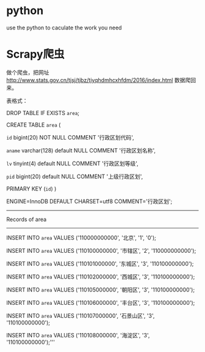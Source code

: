 # python
use the python to caculate the work you need
# Scrapy爬虫

做个爬虫，把网址 http://www.stats.gov.cn/tjsj/tjbz/tjyqhdmhcxhfdm/2016/index.html 数据爬回来。

表格式：

DROP TABLE IF EXISTS `area`;

CREATE TABLE `area` (


  `id` bigint(20) NOT NULL COMMENT '行政区划代码',
  
  `aname` varchar(128) default NULL COMMENT '行政区划名称',
  
  `lv` tinyint(4) default NULL COMMENT '行政区划等级',
  
  `pid` bigint(20) default NULL COMMENT '上级行政区划',
  
  PRIMARY KEY  (`id`)
) 

ENGINE=InnoDB DEFAULT CHARSET=utf8 COMMENT='行政区划';

-- ----------------------------
Records of area
-- ----------------------------
INSERT INTO `area` VALUES ('110000000000', '北京', '1', '0');

INSERT INTO `area` VALUES ('110100000000', '市辖区', '2', '110000000000');

INSERT INTO `area` VALUES ('110101000000', '东城区', '3', '110100000000');

INSERT INTO `area` VALUES ('110102000000', '西城区', '3', '110100000000');

INSERT INTO `area` VALUES ('110105000000', '朝阳区', '3', '110100000000');

INSERT INTO `area` VALUES ('110106000000', '丰台区', '3', '110100000000');

INSERT INTO `area` VALUES ('110107000000', '石景山区', '3', '110100000000');

INSERT INTO `area` VALUES ('110108000000', '海淀区', '3', '110100000000');'''

